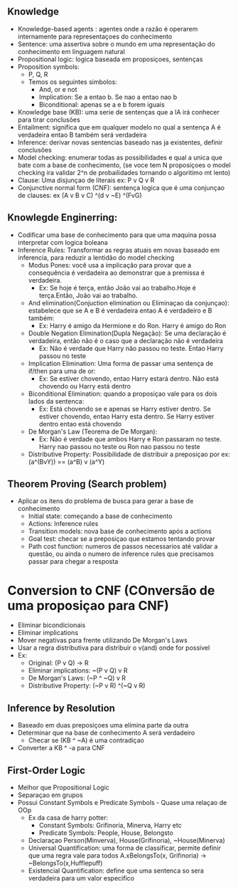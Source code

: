 ## Knowledge
- Knowledge-based agents : agentes onde a razão é operarem internamente para representaçoes do conhecimento
- Sentence: uma assertiva sobre o mundo em uma representação do conhecimento em linguagem natural
- Propositional logic: logica baseada em proposiçoes, sentenças
- Proposition symbols:
    - P, Q, R
    - Temos os seguintes simbolos:
        - And, or e not
        - Implication: Se a entao b. Se nao a entao nao b
        - Biconditional: apenas se a e b forem iguais
- Knowledge base (KB): uma serie de sentenças que a IA irá conhecer para tirar conclusões
- Entailment: significa que em qualquer modelo no qual a sentença A é verdadeira entao B também será verdadeira
- Inference: derivar novas sentencias baseado nas ja existentes, definir conclusões
- Model checking: enumerar todas as possibilidades e qual a unica que bate com a base de conhecimento, (se voce tem N proposiçoes o model checking ira validar 2^n de probailidades tornando o algoritimo mt lento)
- Clause: Uma disjunçao de literais ex: P v Q v R
- Conjunctive normal form (CNF): sentença logica que é uma conjunçao de clauses: ex (A v B v C) ^(d v ~E) ^(FvG)

## Knowlegde Enginerring:
- Codificar uma base de conhecimento para que uma maquina possa interpretar com logica boleana
- Inference Rules: Transformar as regras atuais em novas baseado em inferencia, para reduzir a lentidão do model checking
    - Modus Pones: você usa a implicação para provar que a consequência é verdadeira ao demonstrar que a premissa é verdadeira.
        - Ex:      Se hoje é terça, então João vai ao trabalho.Hoje é terça.Então, João vai ao trabalho.
    - And elimination(Conjuction elimination ou Eliminaçao da conjunçao): estabelece que se A e B é verdadeira entao A é verdadeiro e B também:
        - Ex: Harry é amigo da Hermione e do Ron. Harry é amigo do Ron
    - Double Negation Elimination(Dupla Negação): Se uma declaração é verdadeira, então não é o caso que a declaração não é verdadeira
        - Ex: Não é verdade que Harry não passou no teste. Entao Harry passou no teste
    - Implication Elimination: Uma forma de passar uma sentença de if/then para uma de or:
        - Ex: Se estiver chovendo, entao Harry estará dentro. Não está chovendo ou Harry está dentro
    - Biconditional Elimination: quando a proposiçao vale para os dois lados da sentenca:
        - Ex: Está chovendo se e apenas se Harry estiver dentro. Se estiver chovendo, entao Harry esta dentro. Se Harry estiver dentro entao está chovendo
    - De Morgan's Law (Teorema de De Morgan): 
        - Ex: Não é verdade que ambos Harry e Ron passaram no teste. Harry nao passou no teste ou Ron nao passou no teste
    - Distributive Property: Possibilidade de distribuir a preposiçao por ex: (a^(BvY)) == (a^B) v (a^Y)
    

## Theorem Proving (Search problem)
- Aplicar os itens do problema de busca para gerar a base de conhecimento
    - Initial state: começando a base de conhecimento
    - Actions: Inference rules
    - Transition models: nova base de conhecimento após a actions
    - Goal test: checar se a preposiçao que estamos tentando provar
    - Path cost function: numeros de passos necessarios até validar a questão, ou ainda o numero de inference rules que precisamos passar para chegar a resposta

# Conversion to CNF (COnversão de uma proposiçao para CNF)
- Eliminar bicondicionais
- Eliminar implications
- Mover negativas para frente utilizando De Morgan's Laws
- Usar a regra distributiva para distribuir o v(and) onde for possivel
- Ex:
    - Original: (P v Q) -> R 
    - Eliminar implications: ~(P v Q) v R
    - De Morgan's Laws: (~P ^ ~Q) v R
    - Distributive Property: (~P v R) ^(~Q v R)

## Inference by Resolution
- Baseado em duas preposiçoes uma elimina parte da outra
- Determinar que na base de conhecimento A será verdadeiro
    - Checar se (KB ^ ~A) é uma contradiçao
- Converter a KB ^ -a para CNF

## First-Order Logic
- Melhor que Propositional Logic
- Separaçao em grupos 
- Possui Constant Symbols e Predicate Symbols - Quase uma relaçao de OOp
    - Ex da casa de harry potter:
        - Constant Symbols: Grifinoria, Minerva, Harry etc
        - Predicate Symbols: People, House, Belongsto
    - Declaraçao Person(Minverva), House(Grifinoria), ~House(Minerva)
    - Universal Quantification: uma forma de classificar, permite definir que uma regra vale para todos  A.xBelongsTo(x, Grifinoria) -> ~BelongsTo(x,Hufflepuff)
    - Existencial Quantification: define que uma sentenca so sera verdadeira para um valor especifico